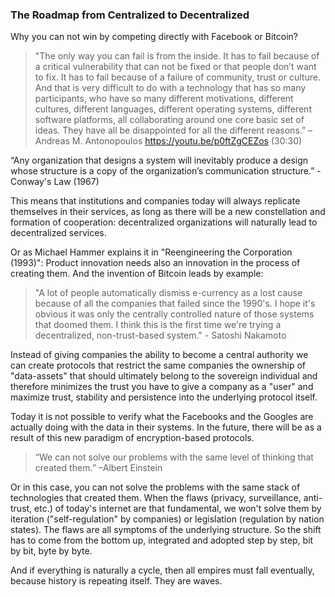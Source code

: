 ### The Roadmap from Centralized to Decentralized  

Why you can not win by competing directly with Facebook or Bitcoin?
> "The only way you can fail is from the inside. It has to fail because of a critical vulnerability that can not be fixed or that people don’t want to fix. It has to fail because of a failure of community, trust or culture. And that is very difficult to do with a technology that has so many participants, who have so many different motivations, different cultures, different languages, different operating systems, different software platforms, all collaborating around one core basic set of ideas. They have all be disappointed for all the different reasons.” – Andreas M. Antonopoulos
https://youtu.be/p0ftZgCEZos (30:30)  

“Any organization that designs a system will inevitably produce a design whose structure is a copy of the organization’s communication structure.” - Conway's Law (1967)

This means that institutions and companies today will always replicate themselves in their services, as long as there will be a new constellation and formation of cooperation: decentralized organizations will naturally lead to decentralized services.

Or as Michael Hammer explains it in "Reengineering the Corporation (1993)": Product innovation needs also an innovation in the process of creating them. And the invention of Bitcoin leads by example:

>"A lot of people automatically dismiss e-currency as a lost cause because of all the companies that failed since the 1990's. I hope it's obvious it was only the centrally controlled nature of those systems that doomed them. I think this is the first time we're trying a decentralized, non-trust-based system." - Satoshi Nakamoto

Instead of giving companies the ability to become a central authority we can create protocols that restrict the same companies the ownership of "data-assets" that should ultimately belong to the sovereign individual and therefore minimizes the trust you have to give a company as a "user" and maximize trust, stability and persistence into the underlying protocol itself.

Today it is not possible to verify what the Facebooks and the Googles are actually doing with the data in their systems. In the future, there will be as a result of this new paradigm of encryption-based protocols.

>“We can not solve our problems with the same level of thinking that created them.” –Albert Einstein

Or in this case, you can not solve the problems with the same stack of technologies that created them. When the flaws (privacy, surveillance, anti-trust, etc.) of today's internet are that fundamental, we won't solve them by iteration ("self-regulation" by companies) or legislation (regulation by nation states). The flaws are all symptoms of the underlying structure. So the shift has to come from the bottom up, integrated and adopted step by step, bit by bit, byte by byte.

And if everything is naturally a cycle, then all empires must fall eventually, because history is repeating itself. They are waves.
